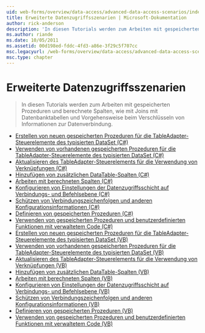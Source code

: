 ```yaml
---
uid: web-forms/overview/data-access/advanced-data-access-scenarios/index
title: Erweiterte Datenzugriffsszenarien | Microsoft-Dokumentation
author: rick-anderson
description: 'In diesen Tutorials werden zum Arbeiten mit gespeicherten Prozeduren und berechnete Spalten, wie mit Joins mit Datenbanktabellen und wie Sie Verbindungsinformationen für die Daten zu verschlüsseln...'
ms.author: riande
ms.date: 10/05/2011
ms.assetid: 00d198ed-fddc-4fd3-a86e-3f29c5f707cc
msc.legacyurl: /web-forms/overview/data-access/advanced-data-access-scenarios
msc.type: chapter
---
```

<a name="advanced-data-access-scenarios"></a>Erweiterte Datenzugriffsszenarien
====================
> In diesen Tutorials werden zum Arbeiten mit gespeicherten Prozeduren und berechnete Spalten, wie mit Joins mit Datenbanktabellen und Vorgehensweise beim Verschlüsseln von Informationen zur Datenverbindung.


- [Erstellen von neuen gespeicherten Prozeduren für die TableAdapter-Steuerelemente des typisierten DataSet (C#)](creating-new-stored-procedures-for-the-typed-dataset-s-tableadapters-cs.md)
- [Verwenden von vorhandenen gespeicherten Prozeduren für die TableAdapter-Steuerelemente des typisierten DataSet (C#)](using-existing-stored-procedures-for-the-typed-dataset-s-tableadapters-cs.md)
- [Aktualisieren des TableAdapter-Steuerelements für die Verwendung von Verknüpfungen (C#)](updating-the-tableadapter-to-use-joins-cs.md)
- [Hinzufügen von zusätzlichen DataTable-Spalten (C#)](adding-additional-datatable-columns-cs.md)
- [Arbeiten mit berechneten Spalten (C#)](working-with-computed-columns-cs.md)
- [Konfigurieren von Einstellungen der Datenzugriffsschicht auf Verbindungs- und Befehlsebene (C#)](configuring-the-data-access-layer-s-connection-and-command-level-settings-cs.md)
- [Schützen von Verbindungszeichenfolgen und anderen Konfigurationsinformationen (C#)](protecting-connection-strings-and-other-configuration-information-cs.md)
- [Definieren von gespeicherten Prozeduren (C#)](debugging-stored-procedures-cs.md)
- [Verwenden von gespeicherten Prozeduren und benutzerdefinierten Funktionen mit verwaltetem Code (C#)](creating-stored-procedures-and-user-defined-functions-with-managed-code-cs.md)
- [Erstellen von neuen gespeicherten Prozeduren für die TableAdapter-Steuerelemente des typisierten DataSet (VB)](creating-new-stored-procedures-for-the-typed-dataset-s-tableadapters-vb.md)
- [Verwenden von vorhandenen gespeicherten Prozeduren für die TableAdapter-Steuerelemente des typisierten DataSet (VB)](using-existing-stored-procedures-for-the-typed-dataset-s-tableadapters-vb.md)
- [Aktualisieren des TableAdapter-Steuerelements für die Verwendung von Verknüpfungen (VB)](updating-the-tableadapter-to-use-joins-vb.md)
- [Hinzufügen von zusätzlichen DataTable-Spalten (VB)](adding-additional-datatable-columns-vb.md)
- [Arbeiten mit berechneten Spalten (VB)](working-with-computed-columns-vb.md)
- [Konfigurieren von Einstellungen der Datenzugriffsschicht auf Verbindungs- und Befehlsebene (VB)](configuring-the-data-access-layer-s-connection-and-command-level-settings-vb.md)
- [Schützen von Verbindungszeichenfolgen und anderen Konfigurationsinformationen (VB)](protecting-connection-strings-and-other-configuration-information-vb.md)
- [Definieren von gespeicherten Prozeduren (VB)](debugging-stored-procedures-vb.md)
- [Verwenden von gespeicherten Prozeduren und benutzerdefinierten Funktionen mit verwaltetem Code (VB)](creating-stored-procedures-and-user-defined-functions-with-managed-code-vb.md)
